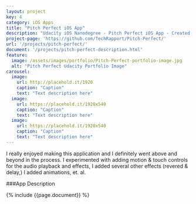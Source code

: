 ```yaml
---
layout: project
key: 4
category: iOS Apps
title: "Pitch Perfect iOS App"
description: "Udacity iOS Nanodegree - Pitch Perfect iOS App - Created in Swift 2.0 using xCode for iOS 9, AVFoundation"
project-page: 'https://github.com/TechRapport/Pitch-Perfect/'
url: '/projects/pitch-perfect/'
document: '/projects/pitch-perfect-description.html'
feature: 
  image: /assets/images/portfolio/Pitch-Perfect-portfolio-image.jpg
  alt: "Pitch Perfect Udacity Portfolio Image"
carousel:
  image:
    url: http://placehold.it/1920
    caption: "Caption"
    text: "Text description here"
  image:
    url: https://placehold.it/1920x540
    caption: "Caption"
    text: "Text description here"
  image:
    url: https://placehold.it/1920x540
    caption: "Caption"
    text: "Text description here"
---
```


I really enjoyed making this application and I definitely went above and beyond in the process. I experimented with adding motion & touch controls for the audio playback and effects, I added several other effects (revered & delay,) I added animations, et. al.

###App Description

{% include {{page.document}} %}